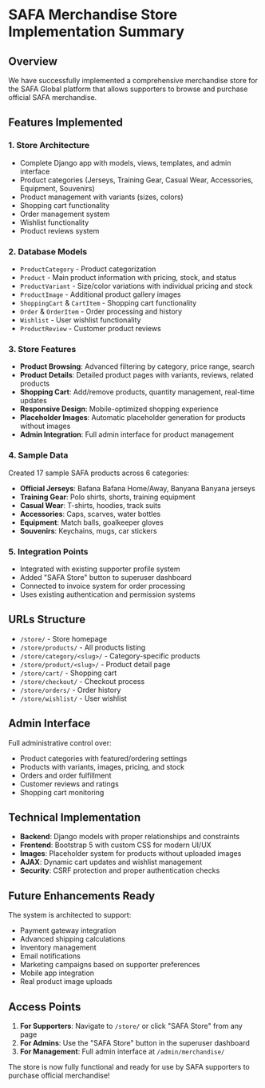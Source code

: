 # SAFA Merchandise Store Implementation Summary

## Overview
We have successfully implemented a comprehensive merchandise store for the SAFA Global platform that allows supporters to browse and purchase official SAFA merchandise.

## Features Implemented

### 1. **Store Architecture**
- Complete Django app with models, views, templates, and admin interface
- Product categories (Jerseys, Training Gear, Casual Wear, Accessories, Equipment, Souvenirs)
- Product management with variants (sizes, colors)
- Shopping cart functionality
- Order management system
- Wishlist functionality
- Product reviews system

### 2. **Database Models**
- `ProductCategory` - Product categorization
- `Product` - Main product information with pricing, stock, and status
- `ProductVariant` - Size/color variations with individual pricing and stock
- `ProductImage` - Additional product gallery images
- `ShoppingCart` & `CartItem` - Shopping cart functionality
- `Order` & `OrderItem` - Order processing and history
- `Wishlist` - User wishlist functionality
- `ProductReview` - Customer product reviews

### 3. **Store Features**
- **Product Browsing**: Advanced filtering by category, price range, search
- **Product Details**: Detailed product pages with variants, reviews, related products
- **Shopping Cart**: Add/remove products, quantity management, real-time updates
- **Responsive Design**: Mobile-optimized shopping experience
- **Placeholder Images**: Automatic placeholder generation for products without images
- **Admin Integration**: Full admin interface for product management

### 4. **Sample Data**
Created 17 sample SAFA products across 6 categories:
- **Official Jerseys**: Bafana Bafana Home/Away, Banyana Banyana jerseys
- **Training Gear**: Polo shirts, shorts, training equipment
- **Casual Wear**: T-shirts, hoodies, track suits
- **Accessories**: Caps, scarves, water bottles
- **Equipment**: Match balls, goalkeeper gloves
- **Souvenirs**: Keychains, mugs, car stickers

### 5. **Integration Points**
- Integrated with existing supporter profile system
- Added "SAFA Store" button to superuser dashboard
- Connected to invoice system for order processing
- Uses existing authentication and permission systems

## URLs Structure
- `/store/` - Store homepage
- `/store/products/` - All products listing
- `/store/category/<slug>/` - Category-specific products
- `/store/product/<slug>/` - Product detail page
- `/store/cart/` - Shopping cart
- `/store/checkout/` - Checkout process
- `/store/orders/` - Order history
- `/store/wishlist/` - User wishlist

## Admin Interface
Full administrative control over:
- Product categories with featured/ordering settings
- Products with variants, images, pricing, and stock
- Orders and order fulfillment
- Customer reviews and ratings
- Shopping cart monitoring

## Technical Implementation
- **Backend**: Django models with proper relationships and constraints
- **Frontend**: Bootstrap 5 with custom CSS for modern UI/UX
- **Images**: Placeholder system for products without uploaded images
- **AJAX**: Dynamic cart updates and wishlist management
- **Security**: CSRF protection and proper authentication checks

## Future Enhancements Ready
The system is architected to support:
- Payment gateway integration
- Advanced shipping calculations
- Inventory management
- Email notifications
- Marketing campaigns based on supporter preferences
- Mobile app integration
- Real product image uploads

## Access Points
1. **For Supporters**: Navigate to `/store/` or click "SAFA Store" from any page
2. **For Admins**: Use the "SAFA Store" button in the superuser dashboard
3. **For Management**: Full admin interface at `/admin/merchandise/`

The store is now fully functional and ready for use by SAFA supporters to purchase official merchandise!
